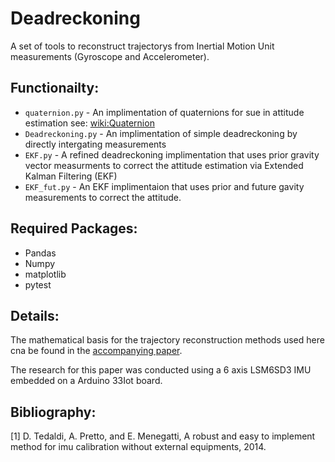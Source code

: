 # Deadreckoning
A set of tools to reconstruct trajectorys from Inertial Motion Unit measurements (Gyroscope and Accelerometer). 

## Functionailty:
- `quaternion.py` - An implimentation of quaternions for sue in attitude estimation see: [wiki:Quaternion](https://en.wikipedia.org/wiki/Quaternion)
- `Deadreckoning.py` - An implimentation of simple deadreckoning by directly intergating measurements
- `EKF.py` - A refined deadreckoning implimentation that uses prior gravity vector measurments to correct the attitude estimation via Extended Kalman Filtering (EKF)
- `EKF_fut.py` - An EKF implimentaion that uses prior and future gavity measurements to correct the attitude.

## Required Packages:
- Pandas
- Numpy
- matplotlib
- pytest

## Details:

The mathematical basis for the trajectory reconstruction methods used here cna be found in the [accompanying paper](https://github.com/sci-code-711/deadreckoning/blob/main/A035_paper.pdf).

The research for this paper was conducted using a 6 axis LSM6SD3 IMU embedded on a Arduino 33Iot board.

## Bibliography:

[1] D. Tedaldi, A. Pretto, and E. Menegatti, A robust and easy to implement method for imu calibration without external equipments, 2014.

